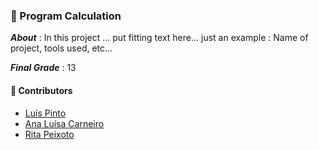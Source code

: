 ### :pushpin: Program Calculation

***About*** : In this project ... put fitting text here... just an example : Name of project, tools used, etc...

***Final Grade*** : 13

#### :handshake: Contributors 
- [Luís Pinto](https://github.com/L-Pinto)
- [Ana Luísa Carneiro](https://github.com/Analucar)
- [Rita Peixoto](https://github.com/rita-peixoto)
